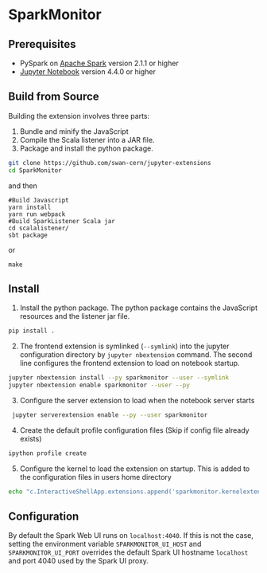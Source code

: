 
# SparkMonitor
## Prerequisites
- PySpark on [Apache Spark](https://spark.apache.org/) version 2.1.1 or higher
- [Jupyter Notebook](http://jupyter.org/) version 4.4.0 or higher

## Build from Source
Building the extension involves three parts:
1. Bundle and minify the JavaScript
2. Compile the Scala listener into a JAR file.
3. Package and install the python package.

```bash
git clone https://github.com/swan-cern/jupyter-extensions
cd SparkMonitor
```
and then
```
#Build Javascript
yarn install
yarn run webpack
#Build SparkListener Scala jar
cd scalalistener/
sbt package
```
or
```
make
```

## Install

1. Install the python package. The python package contains the JavaScript resources and the listener jar file.

```bash
pip install .
```

2. The frontend extension is symlinked (```--symlink```) into the jupyter configuration directory by `jupyter nbextension` command. The second line configures the frontend extension to load on notebook startup.

```bash
jupyter nbextension install --py sparkmonitor --user --symlink
jupyter nbextension enable sparkmonitor --user --py
```
3. Configure the server extension to load when the notebook server starts

```bash
 jupyter serverextension enable --py --user sparkmonitor
```

4. Create the default profile configuration files (Skip if config file already exists)
```bash
ipython profile create
```
5. Configure the kernel to load the extension on startup. This is added to the configuration files in users home directory
```bash
echo "c.InteractiveShellApp.extensions.append('sparkmonitor.kernelextension')" >>  $(ipython profile locate default)/ipython_kernel_config.py
```

## Configuration
By default the Spark Web UI runs on `localhost:4040`. If this is not the case, setting the environment variable `SPARKMONITOR_UI_HOST` and `SPARKMONITOR_UI_PORT` overrides the default Spark UI hostname `localhost` and port 4040 used by the Spark UI proxy.
